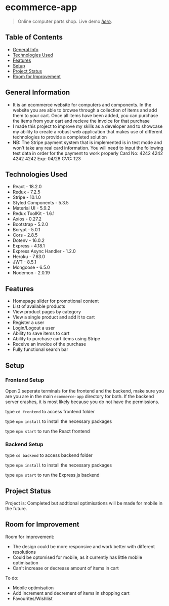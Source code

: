 # ecommerce-app
> Online computer parts shop.
> Live demo [_here_](https://taupe-bublanina-2943f1.netlify.app/).

## Table of Contents
* [General Info](#general-information)
* [Technologies Used](#technologies-used)
* [Features](#features)
* [Setup](#setup)
* [Project Status](#project-status)
* [Room for Improvement](#room-for-improvement)

## General Information
- It is an ecommerce website for computers and components. In the website you are able to browse through a collection of items and add them to your cart. Once all       items have been added, you can purchase the items from your cart and recieve the invoice for that purchase
- I made this project to improve my skills as a developer and to showcase my ability to create a robust web application that makes use of different technologies to       provide a completed solution
- NB: The Stripe payment system that is implemented is in test mode and won't take any real card information. You will need to input the following test data in order     for the payment to work properly
  Card No: 4242 4242 4242 4242
  Exp: 04/28
  CVC: 123

## Technologies Used
- React - 18.2.0
- Redux - 7.2.5
- Stripe - 10.1.0
- Styled Components - 5.3.5
- Material UI - 5.9.2
- Redux ToolKit - 1.6.1
- Axios - 0.27.2
- Bootstrap - 5.2.0
- Bcrypt - 5.0.1
- Cors - 2.8.5
- Dotenv - 16.0.2
- Express - 4.18.1
- Express Async Handler - 1.2.0
- Heroku - 7.63.0
- JWT - 8.5.1
- Mongoose - 6.5.0
- Nodemon - 2.0.19

## Features
- Homepage slider for promotional content 
- List of available products 
- View product pages by category
- View a single product and add it to cart
- Register a user
- Login/Logout a user
- Ability to save items to cart 
- Ability to purchase cart items using Stripe
- Receive an invoice of the purchase 
- Fully functional search bar 

## Setup

### Frontend Setup

Open 2 seperate terminals for the frontend and the backend, make sure you are you are in the main `ecommerce-app` directory for both. 
If the backend server crashes, it is most likely because you do not have the permissions.

type `cd frontend` to access frontend folder

type `npm install` to install the necessary packages 

type `npm start` to run the React frontend

### Backend Setup

type `cd backend` to access backend folder

type `npm install` to install the necessary packages 

type `npm start` to run the Express.js backend

## Project Status
Project is: Completed but addtional optimisations will be made for mobile in the future.

## Room for Improvement

Room for improvement:
- The design could be more responsive and work better with different resolutions 
- Could be optomised for mobile, as it currently has little mobile optimisation 
- Can't increase or decrease amount of items in cart

To do:
- Mobile optimisation
- Add increment and decrement of items in shopping cart
- Favourites/Wishlist
